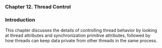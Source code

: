 ### **Chapter 12. Thread Control**

### Introduction

This chapter discusses the details of controlling thread behavior by looking at thread attributes and synchronization primitive attributes, followed by how threads can keep data private from other threads in the same process.
